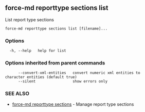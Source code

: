 ## force-md reporttype sections list

List report type sections

```
force-md reporttype sections list [filename]...
```

### Options

```
  -h, --help   help for list
```

### Options inherited from parent commands

```
      --convert-xml-entities   convert numeric xml entities to character entities (default true)
      --silent                 show errors only
```

### SEE ALSO

* [force-md reporttype sections](force-md_reporttype_sections.md)	 - Manage report type sections

